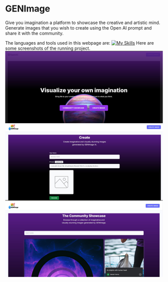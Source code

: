 # GENImage
Give you imagination a platform to showcase the creative and artistic mind. Generate images that you wish to create using the Open AI prompt and share it with the community.

The languages and tools used in this webpage are:
[![My Skills](https://skillicons.dev/icons?i=js,html,css,react,vite,express,git,mongodb,ai,nodejs)](https://skillicons.dev)
Here are some screenshots of the running project.
![Project Screenshot](client/vite-project/src/assets/readme1.jpg)
![Project Screenshot](client/vite-project/src/assets/readme2.jpg)
![Project Screenshot](client/vite-project/src/assets/readme3.jpg)
